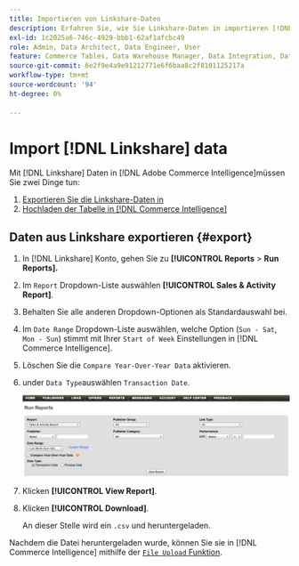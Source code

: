 ```yaml
---
title: Importieren von Linkshare-Daten
description: Erfahren Sie, wie Sie Linkshare-Daten in importieren [!DNL Commerce Intelligence].
exl-id: 1c2025a6-746c-4929-bbb1-62af1afcbc49
role: Admin, Data Architect, Data Engineer, User
feature: Commerce Tables, Data Warehouse Manager, Data Integration, Data Import/Export
source-git-commit: 6e2f9e4a9e91212771e6f6baa8c2f8101125217a
workflow-type: tm+mt
source-wordcount: '94'
ht-degree: 0%

---
```


# Import [!DNL Linkshare] data

Mit [!DNL Linkshare] Daten in [!DNL Adobe Commerce Intelligence]müssen Sie zwei Dinge tun:

1. [Exportieren Sie die Linkshare-Daten in ](#export)
1. [Hochladen der Tabelle in [!DNL Commerce Intelligence]](../connecting-data/using-file-uploader.md)

## Daten aus Linkshare exportieren {#export}

1. In [!DNL Linkshare] Konto, gehen Sie zu **[!UICONTROL Reports** > **Run Reports].**

1. Im `Report` Dropdown-Liste auswählen **[!UICONTROL Sales & Activity Report]**.

1. Behalten Sie alle anderen Dropdown-Optionen als Standardauswahl bei.

1. Im `Date Range` Dropdown-Liste auswählen, welche Option (`Sun - Sat`, `Mon - Sun`) stimmt mit Ihrer `Start of Week` Einstellungen in [!DNL Commerce Intelligence].

1. Löschen Sie die `Compare Year-Over-Year Data` aktivieren.

1. under `Data Type`auswählen `Transaction Date`.

   ![import\_linkshare\_data.png](../../../assets/importing_linkshare_data.png)

1. Klicken **[!UICONTROL View Report]**.

1. Klicken **[!UICONTROL Download]**.

   An dieser Stelle wird ein `.csv` und heruntergeladen.

Nachdem die Datei heruntergeladen wurde, können Sie sie in [!DNL Commerce Intelligence] mithilfe der [`File Upload` Funktion](../connecting-data/using-file-uploader.md).
